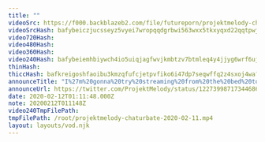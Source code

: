 ```yaml
---
title: ""
videoSrc: https://f000.backblazeb2.com/file/futureporn/projektmelody-chaturbate-2020-02-11.mp4
videoSrcHash: bafybeiczjucsseyz5vyei7wropqqdgrbwi563wxx5tkxyqxd22qqtpwjua?filename=projektmelody-chaturbate-20200212T011148Z-source.mp4
video720Hash: 
video480Hash: 
video360Hash: 
video240Hash: bafybeiemhbiywch4io5uiqjagfwvjkmbtzv7btmleq4y4jjyg6wrf6uj5q?filename=projektmelody-chaturbate-20200212T011148Z-240p.mp4
thinHash: 
thiccHash: bafkreigoshfaoibu3kmzqfufcjetpvfiko6i47dp7seqwffq2z4sxoj4wa?filename=20200212T011148Z-thicc.jpg
announceTitle: "I%27m%20gonna%20try%20streaming%20from%20the%20bed%20today%20%20Worried%20about%20the%20cum%20challenge...%20If%20I%20fail%20TOMORROW%20WILL%20BE%20HELL%20%20btw%20im%20online%3A"
announceUrl: https://twitter.com/ProjektMelody/status/1227399871734468610
date: 2020-02-12T01:11:48.000Z
note: 20200212T011148Z
video240TmpFilePath: 
tmpFilePath: /root/projektmelody-chaturbate-2020-02-11.mp4
layout: layouts/vod.njk
---
```

